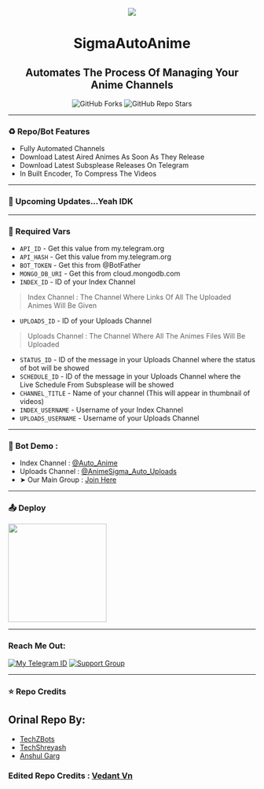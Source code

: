 <p align="center"><a href="https://github.com/Vedant-VN/SigmaAutoAnime"><img src="https://te.legra.ph/file/0821083da09a0c73c676b.jpg"></a></p> 

<h1 align="center"><b>SigmaAutoAnime</b></h1>
<h2 align="center"><b>Automates The Process Of Managing Your Anime Channels</b></h4>

<p align="center" > <img alt="GitHub Forks" src="https://img.shields.io/github/forks/Vedant-VN/SigmaAutoAnime?label=%F0%9F%8D%B4Forks&logoColor=blue&style=social"> <img alt="GitHub Repo Stars" src="https://img.shields.io/github/stars/Vedant-VN/SigmaAutoAnime?label=%E2%AD%90%EF%B8%8FStars&logoColor=blue&style=social"></p>

<hr>

### ♻️ Repo/Bot Features

* Fully Automated Channels
* Download Latest Aired Animes As Soon As They Release
* Download Latest Subsplease Releases On Telegram
* In Built Encoder, To Compress The Videos

<hr>

### 🎉 Upcoming Updates...Yeah IDK

<hr>

### 🧲 Required Vars

* `API_ID` - Get this value from my.telegram.org
* `API_HASH` - Get this value from my.telegram.org
* `BOT_TOKEN` - Get this from @BotFather
* `MONGO_DB_URI` - Get this from cloud.mongodb.com
* `INDEX_ID` - ID of your Index Channel
> Index Channel : The Channel Where Links Of All The Uploaded Animes Will Be Given
* `UPLOADS_ID` - ID of your Uploads Channel
> Uploads Channel : The Channel Where All The Animes Files Will Be Uploaded 
* `STATUS_ID` - ID of the message in your Uploads Channel where the status of bot will be showed
* `SCHEDULE_ID` - ID of the message in your Uploads Channel where the Live Schedule From Subsplease will be showed
* `CHANNEL_TITLE` - Name of your channel (This will appear in thumbnail of videos)
* `INDEX_USERNAME` - Username of your Index Channel
* `UPLOADS_USERNAME` - Username of your Uploads Channel

<hr>

### 🚀 Bot Demo :

* Index Channel : [@Auto_Anime](https://t.me/Auto_Anime)
* Uploads Channel : [@AnimeSigma_Auto_Uploads](https://t.me/AnimeSigma_Auto_Uploads)
* ➤ Our Main Group : [Join Here](https://t.me/Anime_Sigma)

<hr>

### 📤 Deploy
<p><a href="https://heroku.com/deploy?template=https://github.com/MikeyKun123/AutoAnime/tree/heroku"><img src="https://img.shields.io/badge/Deploy%20To%20Heroku-blueviolet?style=for-the-badge&logo=heroku" width="200"/></a></p>

<hr>

### Reach Me Out:
[![My Telegram ID](https://img.shields.io/static/v1?label=Join&message=Telegram%20Channel&color=blueviolet&style=for-the-badge&logo=telegram&logoColor=violet)](https://telegram.me/Vedant_vn) [![Support Group](https://img.shields.io/static/v1?label=Join&message=Telegram%20Group&color=blueviolet&style=for-the-badge&logo=telegram&logoColor=violet)](https://telegram.me/NarutoRobot_Support)

<hr>

### ⭐ Repo Credits

## Orinal Repo By:
* [TechZBots](https://t.me/TechZBots)
* [TechShreyash](https://github.com/TechShreyash)
* [Anshul Garg](https://github.com/AuraMoon55)

### Edited Repo Credits : [Vedant Vn](https://github.com/Vedant-VN)
